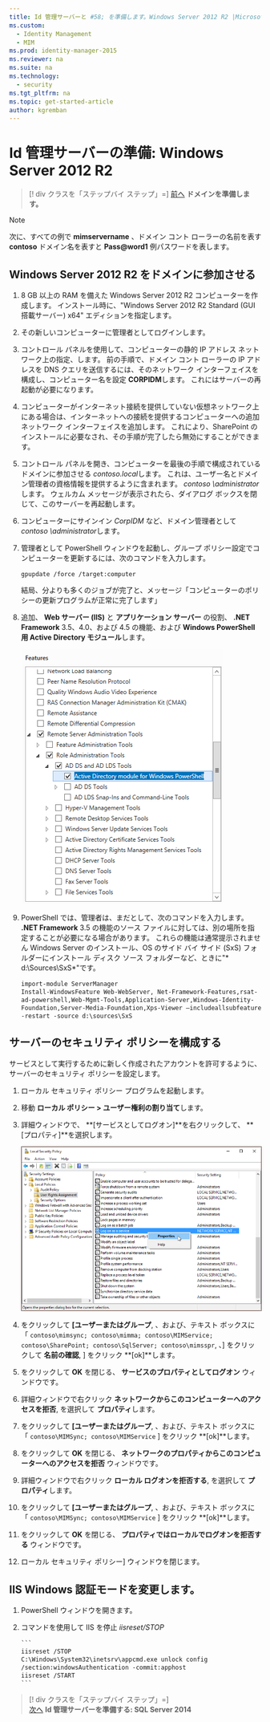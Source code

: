 ```yaml
---
title: Id 管理サーバーと #58; を準備します。Windows Server 2012 R2 |Microsoft Identity Manager
ms.custom:
  - Identity Management
  - MIM
ms.prod: identity-manager-2015
ms.reviewer: na
ms.suite: na
ms.technology:
  - security
ms.tgt_pltfrm: na
ms.topic: get-started-article
author: kgremban
---
```

# Id 管理サーバーの準備: Windows Server 2012 R2

>[! div クラスを「ステップバイ ステップ」=]
[前へ](https://docsmsftstage.azurewebsites.net/MIM/DeployUse/preparing-domain.html)
**ドメインを準備します。**

> [!NOTE]
> 次に、すべての例で **mimservername** 、ドメイン コント ローラーの名前を表す **contoso** ドメイン名を表すと **Pass@word1** 例パスワードを表します。

## Windows Server 2012 R2 をドメインに参加させる

1. 8 GB 以上の RAM を備えた Windows Server 2012 R2 コンピューターを作成します。 インストール時に、"Windows Server 2012 R2 Standard (GUI 搭載サーバー) x64" エディションを指定します。

2. その新しいコンピューターに管理者としてログインします。

3. コントロール パネルを使用して、コンピューターの静的 IP アドレス ネットワーク上の指定、します。 前の手順で、ドメイン コント ローラーの IP アドレスを DNS クエリを送信するには、そのネットワーク インターフェイスを構成し、コンピューター名を設定 **CORPIDM**します。  これにはサーバーの再起動が必要になります。

4. コンピューターがインターネット接続を提供していない仮想ネットワーク上にある場合は、インターネットへの接続を提供するコンピューターへの追加ネットワーク インターフェイスを追加します。  これにより、SharePoint のインストールに必要なされ、その手順が完了したら無効にすることができます。

5. コントロール パネルを開き、コンピューターを最後の手順で構成されているドメインに参加させる *contoso.local*します。  これは、ユーザー名とドメイン管理者の資格情報を提供するように含まれます。 *contoso \administrator*します。  ウェルカム メッセージが表示されたら、ダイアログ ボックスを閉じて、このサーバーを再起動します。

6. コンピューターにサインイン *CorpIDM* など、ドメイン管理者として *contoso \administrator*します。

7. 管理者として PowerShell ウィンドウを起動し、グループ ポリシー設定でコンピューターを更新するには、次のコマンドを入力します。

    ```
    gpupdate /force /target:computer
    ```

    結局、分よりも多くのジョブが完了と、メッセージ「コンピューターのポリシーの更新プログラムが正常に完了します」

8. 追加、 **Web サーバー (IIS)** と **アプリケーション サーバー** の役割、 **.NET Framework** 3.5、4.0、および 4.5 の機能、および **Windows PowerShell 用 Active Directory モジュール**します。

    ![PowerShell の機能の画像](media/MIM-DeployWS2.png)

9. PowerShell では、管理者は、まだとして、次のコマンドを入力します。  **.NET Framework** 3.5 の機能のソース ファイルに対しては、別の場所を指定することが必要になる場合があります。 これらの機能は通常提示されません Windows Server のインストール、OS のサイド バイ サイド (SxS) フォルダーにインストール ディスク ソース フォルダーなど、ときに"* d:\Sources\SxS\*"です。

    ```
    import-module ServerManager
    Install-WindowsFeature Web-WebServer, Net-Framework-Features,rsat-ad-powershell,Web-Mgmt-Tools,Application-Server,Windows-Identity-Foundation,Server-Media-Foundation,Xps-Viewer –includeallsubfeature -restart -source d:\sources\SxS
    ```

## サーバーのセキュリティ ポリシーを構成する

サービスとして実行するために新しく作成されたアカウントを許可するように、サーバーのセキュリティ ポリシーを設定します。

1. ローカル セキュリティ ポリシー プログラムを起動します。

2. 移動 **ローカル ポリシー > ユーザー権利の割り当て**します。

3. 詳細ウィンドウで、 **[サービスとしてログオン]**を右クリックして、 **[プロパティ]**を選択します。

    ![ローカル セキュリティ ポリシーの画像](media/MIM-DeployWS3.png)

4. をクリックして **[ユーザーまたはグループ**, 、および、テキスト ボックスに「 `contoso\mimsync; contoso\mimma; contoso\MIMService; contoso\SharePoint; contoso\SqlServer; contoso\mimsspr`, 、] をクリックして **名前の確認**, ] をクリック **[ok]**します。

5. をクリックして **OK** を閉じる、 **サービスのプロパティとしてログオン** ウィンドウです。

6.  詳細ウィンドウで右クリック **ネットワークからこのコンピューターへのアクセスを拒否**, を選択して **プロパティ**します。

7. をクリックして **[ユーザーまたはグループ**, 、および、テキスト ボックスに「 `contoso\MIMSync; contoso\MIMService` ] をクリック **[ok]**します。

8. をクリックして **OK** を閉じる、 **ネットワークのプロパティからこのコンピューターへのアクセスを拒否** ウィンドウです。

9. 詳細ウィンドウで右クリック **ローカル ログオンを拒否する**, を選択して **プロパティ**します。

10. をクリックして **[ユーザーまたはグループ**, 、および、テキスト ボックスに「 `contoso\MIMSync; contoso\MIMService` ] をクリック **[ok]**します。

11. をクリックして **OK** を閉じる、 **プロパティではローカルでログオンを拒否する** ウィンドウです。

12. ローカル セキュリティ ポリシー] ウィンドウを閉じます。


## IIS Windows 認証モードを変更します。

1.  PowerShell ウィンドウを開きます。

2.  コマンドを使用して IIS を停止 *iisreset/STOP*

        ```
        iisreset /STOP
        C:\Windows\System32\inetsrv\appcmd.exe unlock config /section:windowsAuthentication -commit:apphost
        iisreset /START
        ```

>[! div クラスを「ステップバイ ステップ」=]  
[次へ](https://docsmsftstage.azurewebsites.net/MIM/DeployUse/prepare-server-sql2014.html)
**Id 管理サーバーを準備する: SQL Server 2014**


<!--HONumber=Mar16_HO3-->


